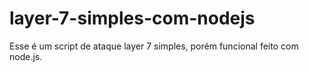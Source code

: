 # layer-7-simples-com-nodejs
Esse é um script de ataque layer 7 simples, porém funcional feito com node.js.
